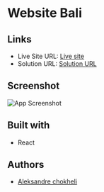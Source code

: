 # Website Bali


## Links

- Live Site URL: [Live site](https://website22-rouge.vercel.app/)
- Solution URL: [Solution URL](https://github.com/aleksandrre/Website22)

## Screenshot
![App Screenshot](https://user-images.githubusercontent.com/108459639/223809037-a20d9914-32e9-4aae-9578-32426f32e60b.png)
## Built with
- React

## Authors
- [Aleksandre chokheli](https://github.com/aleksandrre)


